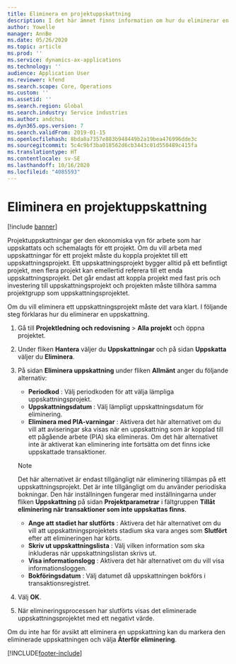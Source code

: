 ```yaml
---
title: Eliminera en projektuppskattning
description: I det här ämnet finns information om hur du eliminerar en projektuppskattning efter att den har slutförts.
author: Yowelle
manager: AnnBe
ms.date: 05/26/2020
ms.topic: article
ms.prod: ''
ms.service: dynamics-ax-applications
ms.technology: ''
audience: Application User
ms.reviewer: kfend
ms.search.scope: Core, Operations
ms.custom: ''
ms.assetid: ''
ms.search.region: Global
ms.search.industry: Service industries
ms.author: andchoi
ms.dyn365.ops.version: 7
ms.search.validFrom: 2019-01-15
ms.openlocfilehash: 8bda8a7357e883b948449b2a19bea476996dde3c
ms.sourcegitcommit: 5c4c9bf3ba018562d6cb3443c01d550489c415fa
ms.translationtype: HT
ms.contentlocale: sv-SE
ms.lasthandoff: 10/16/2020
ms.locfileid: "4085593"
---
```

# <a name="eliminate-a-project-estimate"></a>Eliminera en projektuppskattning

[!include [banner](../includes/banner.md)]

Projektuppskattningar ger den ekonomiska vyn för arbete som har uppskattats och schemalagts för ett projekt. Om du vill arbeta med uppskattningar för ett projekt måste du koppla projektet till ett uppskattningsprojekt. Ett uppskattningsprojekt bygger alltid på ett befintligt projekt, men flera projekt kan emellertid referera till ett enda uppskattningsprojekt. Det går endast att koppla projekt med fast pris och investering till uppskattningsprojekt och projekten måste tillhöra samma projektgrupp som uppskattningsprojektet.

Om du vill eliminera ett uppskattningsprojekt måste det vara klart. I följande steg förklaras hur du eliminerar en uppskattning.

1. Gå till **Projektledning och redovisning** > **Alla projekt** och öppna projektet. 
2. Under fliken **Hantera** väljer du **Uppskattningar** och på sidan **Uppskatta** väljer du **Eliminera**.
3. På sidan **Eliminera uppskattning** under fliken **Allmänt** anger du följande alternativ:

   - **Periodkod** : Välj periodkoden för att välja lämpliga uppskattningsprojekt. 
   - **Uppskattningsdatum** : Välj lämpligt uppskattningsdatum för eliminering.
   - **Eliminera med PIA-varningar** : Aktivera det här alternativet om du vill att aviseringar ska visas när en uppskattning som är kopplad till ett pågående arbete (PIA) ska elimineras. Om det här alternativet inte är aktiverat kan eliminering inte fortsätta om det finns icke uppskattade transaktioner. 
   > [!NOTE]
   > Det här alternativet är endast tillgängligt när eliminering tillämpas på ett uppskattningsprojekt. Det är inte tillgängligt om du använder periodiska bokningar. Den här inställningen fungerar med inställningarna under fliken **Uppskattning** på sidan **Projektparametrar** i fältgruppen **Tillåt eliminering när transaktioner som inte uppskattas finns**.
   - **Ange att stadiet har slutförts** : Aktivera det här alternativet om du vill att uppskattningsprojektets stadium ska vara anges som **Slutfört** efter att elimineringen har körts.
   - **Skriv ut uppskattningslista** : Välj vilken information som ska inkluderas när uppskattningslistan skrivs ut.
   - **Visa informationslogg** : Aktivera det här alternativet om du vill visa informationsloggen.
   - **Bokföringsdatum** : Välj datumet då uppskattningen bokförs i transaktionsregistret.

4.  Välj **OK**.
5. När elimineringsprocessen har slutförts visas det eliminerade uppskattningsprojektet med ett negativt värde. 

Om du inte har för avsikt att eliminera en uppskattning kan du markera den eliminerade uppskattningen och välja **Återför eliminering**.   


[!INCLUDE[footer-include](../includes/footer-banner.md)]